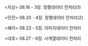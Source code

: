 <지상> 08.16 - 3장. 정형데이터 전처리(1)

<민진> 08.20 - 4장. 정형데이터 전처리(2)

<혜미> 08.23 - 5장. 이미지데이터 전처리

<대호> 08.27 - 6장. 시계열데이터 전처리
